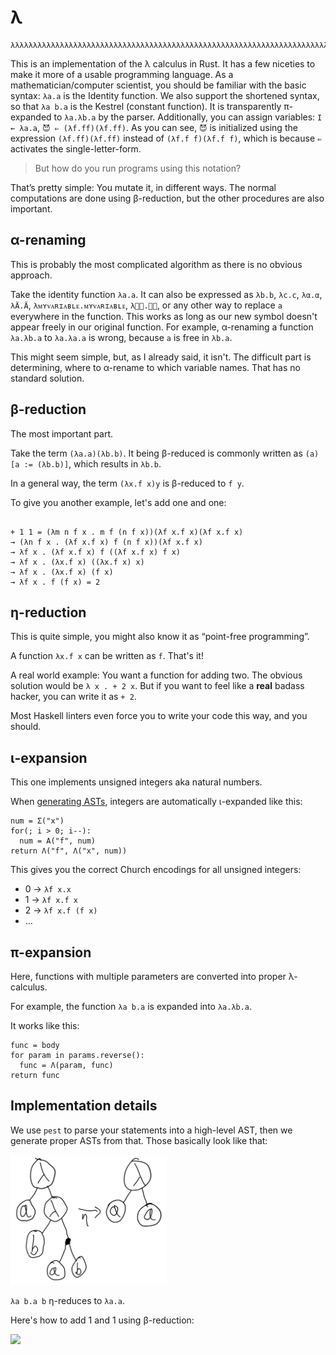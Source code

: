 # λ

```
λλλλλλλλλλλλλλλλλλλλλλλλλλλλλλλλλλλλλλλλλλλλλλλλλλλλλλλλλλλλλλλλλλλλλλλλλλλλλλλλ
```

This is an implementation of the λ calculus in Rust. It has a few niceties to
make it more of a usable programming language. As a mathematician/computer
scientist, you should be familiar with the basic syntax: `λa.a` is the Identity
function. We also support the shortened syntax, so that `λa b.a` is the Kestrel
(constant function). It is transparently π-expanded to `λa.λb.a` by the parser.
Additionally, you can assign variables: `I ← λa.a`, `😈 ⇐ (λf.ff)(λf.ff)`. As
you can see, `😈` is initialized using the expression `(λf.ff)(λf.ff)` instead
of `(λf.f f)(λf.f f)`, which is because `⇐` activates the single-letter-form.

> But how do you run programs using this notation?

That’s pretty simple: You mutate it, in different ways. The normal computations
are done using β-reduction, but the other procedures are also important.

## α-renaming

This is probably the most complicated algorithm as there is no obvious approach.

Take the identity function `λa.a`. It can also be expressed as `λb.b`, `λc.c`,
`λα.α`, `λÄ.Ä`, `λᴍʏᴠᴀʀɪᴀʙʟᴇ.ᴍʏᴠᴀʀɪᴀʙʟᴇ`, `λ🏳️‍⚧️.🏳️‍⚧️`, or any other
way to replace `a` everywhere in the function. This works as long as our new
symbol doesn't appear freely in our original function. For example, α-renaming
a function `λa.λb.a` to `λa.λa.a` is wrong, because `a` is free in `λb.a`.

This might seem simple, but, as I already said, it isn't. The difficult part is
determining, where to α-rename to which variable names. That has no standard
solution.

## β-reduction

The most important part.

Take the term `(λa.a)(λb.b)`. It being β-reduced is commonly written as
`(a)[a := (λb.b)]`, which results in `λb.b`.

In a general way, the term `(λx.f x)y` is β-reduced to `f y`.

To give you another example, let's add one and one:

```λ

+ 1 1 = (λm n f x . m f (n f x))(λf x.f x)(λf x.f x)
→ (λn f x . (λf x.f x) f (n f x))(λf x.f x)
→ λf x . (λf x.f x) f ((λf x.f x) f x)
→ λf x . (λx.f x) ((λx.f x) x)
→ λf x . (λx.f x) (f x)
→ λf x . f (f x) = 2
```

## η-reduction

This is quite simple, you might also know it as “point-free programming”.

A function `λx.f x` can be written as `f`. That's it!

A real world example: You want a function for adding two. The obvious solution
would be `λ x . + 2 x`. But if you want to feel like a **real** badass hacker,
you can write it as `+ 2`.

Most Haskell linters even force you to write your code this way, and you should.

## ι-expansion

This one implements unsigned integers aka natural numbers.

When [generating ASTs](#implementation-details), integers are automatically
ι-expanded like this:

```
num = Σ("x")
for(; i > 0; i--):
  num = Α("f", num)
return Λ("f", Λ("x", num))
```

This gives you the correct Church encodings for all unsigned integers:

- 0 → `λf x.x`
- 1 → `λf x.f x`
- 2 → `λf x.f (f x)`
- …

## π-expansion

Here, functions with multiple parameters are converted into proper λ-calculus.

For example, the function `λa b.a` is expanded into `λa.λb.a`.

It works like this:

```
func = body
for param in params.reverse():
  func = Λ(param, func)
return func
```

## Implementation details

<!--TODO: document the AST format better-->

We use `pest` to parse your statements into a high-level AST, then we generate
proper ASTs from that. Those basically look like that:

<img src="IMG_0049.PNG" width="250" />

`λa b.a b` η-reduces to `λa.a`.

Here's how to add 1 and 1 using β-reduction:

![](Β.PNG)
